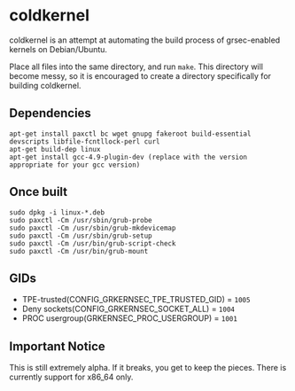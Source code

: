 coldkernel 
==========
coldkernel is an attempt at automating the build process of grsec-enabled kernels on Debian/Ubuntu. 

Place all files into the same directory, and run ```make```. This directory will become messy, so it is encouraged to create a directory specifically for building coldkernel. 

Dependencies
------------
```
apt-get install paxctl bc wget gnupg fakeroot build-essential devscripts libfile-fcntllock-perl curl
apt-get build-dep linux
apt-get install gcc-4.9-plugin-dev (replace with the version appropriate for your gcc version)
```

Once built
----------
```
sudo dpkg -i linux-*.deb
sudo paxctl -Cm /usr/sbin/grub-probe
sudo paxctl -Cm /usr/sbin/grub-mkdevicemap
sudo paxctl -Cm /usr/sbin/grub-setup
sudo paxctl -Cm /usr/bin/grub-script-check
sudo paxctl -Cm /usr/bin/grub-mount
```

GIDs
----
* TPE-trusted(CONFIG_GRKERNSEC_TPE_TRUSTED_GID) = ```1005```
* Deny sockets(CONFIG_GRKERNSEC_SOCKET_ALL)  = ```1004```
* PROC usergroup(GRKERNSEC_PROC_USERGROUP) = ```1001```

Important Notice
-----------------
This is still extremely alpha. If it breaks, you get to keep the pieces. There is currently support for x86_64 only.

